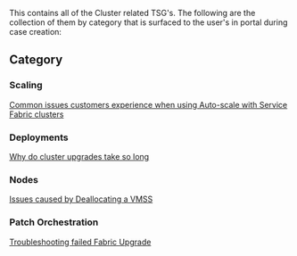 This contains all of the Cluster related TSG's.
The following are the collection of them by category that is surfaced to the user's in portal during case creation:

## **Category**
### Scaling
[Common issues customers experience when using Auto-scale with Service Fabric clusters](./Common%20issues%20customers%20experience%20when%20using%20Auto-scale%20with%20Service%20Fabric%20clusters.md)

### Deployments
[Why do cluster upgrades take so long](./Why%20do%20cluster%20upgrades%20take%20so%20long.md)

### Nodes
[Issues caused by Deallocating a VMSS](./Issues%20caused%20by%20Deallocating%20a%20VMSS.md)

### Patch Orchestration
[Troubleshooting failed Fabric Upgrade](./Troubleshooting%20failed%20Fabric%20Upgrade.md)
